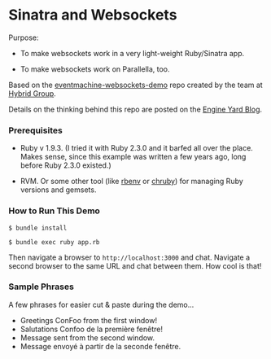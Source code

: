 Sinatra and Websockets
===

Purpose: 

* To make websockets work in a very light-weight Ruby/Sinatra app.

* To make websockets work on Parallella, too.

Based on the [eventmachine-websockets-demo](https://github.com/stewart/eventmachine-websockets-demo) repo created by the team at [Hybrid Group](http://hybridgroup.com).

Details on the thinking behind this repo are posted on the [Engine Yard Blog](https://blog.engineyard.com/2013/getting-started-with-ruby-and-websockets).

### Prerequisites

* Ruby v 1.9.3. (I tried it with Ruby 2.3.0 and it barfed all over the place. Makes sense, since this example was written a few years ago, long before Ruby 2.3.0 existed.)

* RVM. Or some other tool (like [rbenv](https://github.com/rbenv/rbenv) or [chruby](https://github.com/postmodern/chruby)) for managing Ruby versions and gemsets.

### How to Run This Demo

`$ bundle install`

`$ bundle exec ruby app.rb`

Then navigate a browser to `http://localhost:3000` and chat. Navigate a second browser to the same URL and chat between them. How cool is that!

### Sample Phrases

A few phrases for easier cut & paste during the demo...

* Greetings ConFoo from the first window!
* Salutations Confoo de la première fenêtre!
* Message sent from the second window.
* Message envoyé à partir de la seconde fenêtre.


